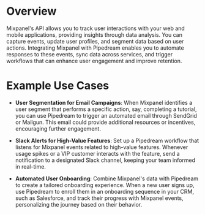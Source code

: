 # Overview

Mixpanel's API allows you to track user interactions with your web and mobile applications, providing insights through data analysis. You can capture events, update user profiles, and segment data based on user actions. Integrating Mixpanel with Pipedream enables you to automate responses to these events, sync data across services, and trigger workflows that can enhance user engagement and improve retention.

# Example Use Cases

- **User Segmentation for Email Campaigns**: When Mixpanel identifies a user segment that performs a specific action, say, completing a tutorial, you can use Pipedream to trigger an automated email through SendGrid or Mailgun. This email could provide additional resources or incentives, encouraging further engagement.

- **Slack Alerts for High-Value Features**: Set up a Pipedream workflow that listens for Mixpanel events related to high-value features. Whenever usage spikes or a VIP customer interacts with the feature, send a notification to a designated Slack channel, keeping your team informed in real-time.

- **Automated User Onboarding**: Combine Mixpanel's data with Pipedream to create a tailored onboarding experience. When a new user signs up, use Pipedream to enroll them in an onboarding sequence in your CRM, such as Salesforce, and track their progress with Mixpanel events, personalizing the journey based on their behavior.
